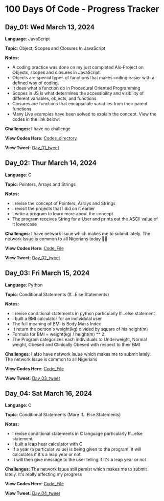 # 100 Days Of Code -  Progress Tracker

## Day_01: Wed March 13, 2024 

**Language**: JavaScript

**Topic**:  Object, Scopes and Closures In JavaScript

**Notes:**

- A coding practice was done on my just completed Alx-Project on Objects, scopes and closures in JavaScript.
- Objects are special types of functions that makes coding easier with a defined way of coding.  
- It does what a function do in Procedural Oriented Programming
- Scopes in JS is what determines the accessibility and visibility of different variables, objects, and functions
- Closures are functions that encapsulate variables from their parent functions
- Many Live examples have been solved to explain the concept. View the codes in the link below:

**Challenges:**
I have no challenge

**View Codes Here:** [Codes_directory](https://github.com/Sobilo34/my_practice/tree/main/Javascipt/Day_01_100DaysOfCode_javascript)

**View Tweet:** [Day_01_tweet](https://twitter.com/sobil56/status/1768012295915860385?t=sb10jrPu8egsCjnSUQFI8g&s=19)


## Day_02: Thur March 14, 2024 

**Language**: C

**Topic**:  Pointers, Arrays and Strings

**Notes:**

- I revise the concept of Pointers, Arrays and Strings
- I revisit the projects that I did on it earlier 
-  I write a program to learn more about the concept
-  The program receives String for a User and prints out the ASCII value of it lowercase

**Challenges:**
I have network Isuue which makes me to submit lately. The network Issue is common to all Nigerians today 🤦‍♂️

**View Codes Here:** [Code_File](https://github.com/Sobilo34/my_practice/blob/main/C-Language/Day_02_100DaysOfCode.c)

**View Tweet:** [Day_02_tweet](https://twitter.com/sobil56/status/1768459804375204035?t=SzJhkt16QjD0Ryl5hEehRw&s=19)



## Day_03: Fri March 15, 2024 

**Language**: Python

**Topic**: Conditional Statements (If...Else Statements)

**Notes:**

- I revise conditional statements in python particularly If...else statement
- I built a BMI calculator for an individulal user
- The full meaning of BMI is Body Mass Index
- It return the person's weight(kg) divided by square of his height(m)
- Formula for BMI = weight(kg) / height(m) ** 2
- The Program categorizes each individuals to Underweight, Normal weight, Obesed and Clinically Obesed with respect to their BMI 

**Challenges:**
I also have network Isuue which makes me to submit lately. The network Issue is common to all Nigerians

**View Codes Here:** [Code_File](https://github.com/Sobilo34/my_practice/blob/main/Python/Day_03_100DaysOfCode.py)

**View Tweet:** [Day_03_tweet](https://twitter.com/sobil56/status/1768759056473174436?t=KvzaEann3kt2gyfMdMjWyA&s=19)


## Day_04: Sat March 16, 2024 

**Language**: C

**Topic**: Conditional Statements (More If...Else Statements)

**Notes:**

- I revise conditional statements in C language particularly If...else statement
- I built a leap hear calculator with C
- If a year (a particular value) is being given to the program, it will calculates if it's a leap year or not.
- It will then give message to the user telling if it's a leap year or not 

**Challenges:**
The network Isuue still persist which makes me to submit lately. It's really affecting my progress 

**View Codes Here:** [Code_File](https://github.com/Sobilo34/my_practice/blob/main/Python/Day_03_100DaysOfCode.py)

**View Tweet:** [Day_04_tweet](https://twitter.com/sobil56/status/1768759056473174436?t=KvzaEann3kt2gyfMdMjWyA&s=19)








